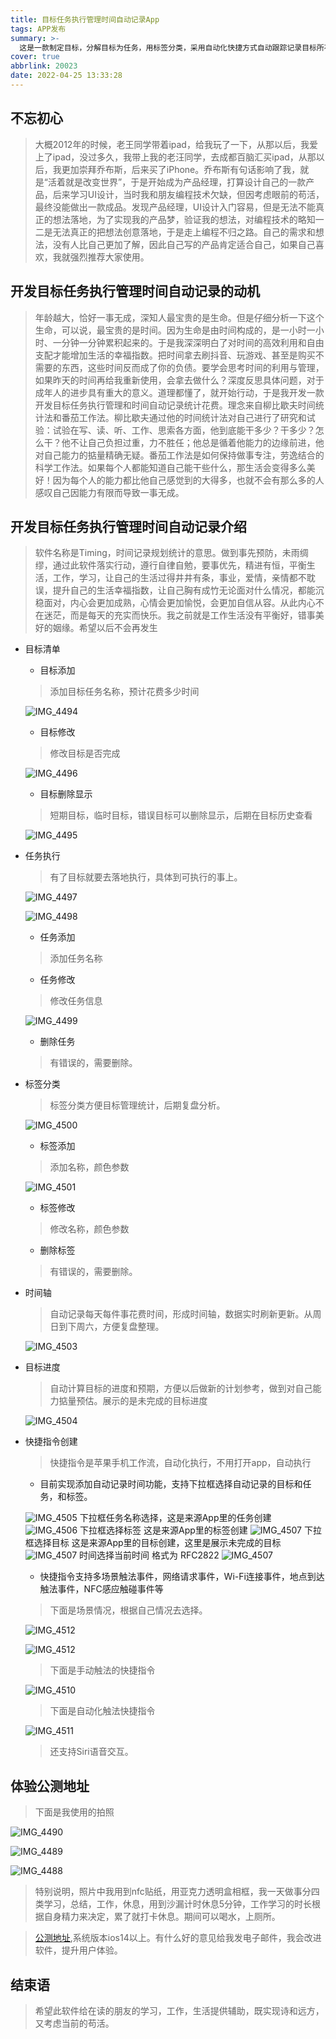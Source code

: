 ```yaml
---
title: 目标任务执行管理时间自动记录App
tags: APP发布
summary: >-
  这是一款制定目标，分解目标为任务，用标签分类，采用自动化快捷方式自动跟踪记录目标所花费时间，通过近段时间的统计分析复盘，调整目标，优化时间安排，把时间浪费最小。
cover: true
abbrlink: 20023
date: 2022-04-25 13:33:28
---
```


## 不忘初心
>大概2012年的时候，老王同学带着ipad，给我玩了一下，从那以后，我爱上了ipad，没过多久，我带上我的老汪同学，去成都百脑汇买ipad，从那以后，我更加崇拜乔布斯，后来买了iPhone。乔布斯有句话影响了我，就是“活着就是改变世界”，于是开始成为产品经理，打算设计自己的一款产品，后来学习UI设计，当时我和朋友编程技术欠缺，但因考虑眼前的苟活，最终没能做出一款成品。发现产品经理，UI设计入门容易，但是无法不能真正的想法落地，为了实现我的产品梦，验证我的想法，对编程技术的略知一二是无法真正的把想法创意落地，于是走上编程不归之路。自己的需求和想法，没有人比自己更加了解，因此自己写的产品肯定适合自己，如果自己喜欢，我就强烈推荐大家使用。

## 开发目标任务执行管理时间自动记录的动机
>年龄越大，恰好一事无成，深知人最宝贵的是生命。但是仔细分析一下这个生命，可以说，最宝贵的是时间。因为生命是由时间构成的，是一小时一小时、一分钟一分钟累积起来的。于是我深深明白了对时间的高效利用和自由支配才能增加生活的幸福指数。把时间拿去刷抖音、玩游戏、甚至是购买不需要的东西，这些时间反而成了你的负债。要学会思考时间的利用与管理，如果昨天的时间再给我重新使用，会拿去做什么？深度反思具体问题，对于成年人的进步具有重大的意义。道理都懂了，就开始行动，于是我开发一款开发目标任务执行管理和时间自动记录统计花费。理念来自柳比歇夫时间统计法和番茄工作法。柳比歇夫通过他的时间统计法对自己进行了研究和试验：试验在写、读、听、工作、思索各方面，他到底能干多少？干多少？怎么干？他不让自己负担过重，力不胜任；他总是循着他能力的边缘前进，他对自己能力的掂量精确无疑。番茄工作法是如何保持做事专注，劳逸结合的科学工作法。如果每个人都能知道自己能干些什么，那生活会变得多么美好！因为每个人的能力都比他自己感觉到的大得多，也就不会有那么多的人感叹自己因能力有限而导致一事无成。

 ## 开发目标任务执行管理时间自动记录介绍

 >软件名称是Timing，时间记录规划统计的意思。做到事先预防，未雨绸缪，通过此软件落实行动，遵行自律自勉，要事优先，精进有恒，平衡生活，工作，学习，让自己的生活过得井井有条，事业，爱情，亲情都不耽误，提升自己的生活幸福指数，让自己胸有成竹无论面对什么情况，都能沉稳面对，内心会更加成熟，心情会更加愉悦，会更加自信从容。从此内心不在迷茫，而是每天的充实而快乐。我之前就是工作生活没有平衡好，错事美好的姻缘。希望以后不会再发生

* 目标清单

   - 目标添加
   > 添加目标任务名称，预计花费多少时间

   ![IMG_4494](http://image.lichongbing.com/IMG_4494.PNG)
   
   - 目标修改
   > 修改目标是否完成

   ![IMG_4496](http://image.lichongbing.com/IMG_4496.PNG)

   - 目标删除显示
   > 短期目标，临时目标，错误目标可以删除显示，后期在目标历史查看

   ![IMG_4495](http://image.lichongbing.com/IMG_4495.PNG)

 * 任务执行
     > 有了目标就要去落地执行，具体到可执行的事上。  

     ![IMG_4497](http://image.lichongbing.com/IMG_4497.PNG)

     ![IMG_4498](http://image.lichongbing.com/IMG_4498.PNG)

   - 任务添加
   > 添加任务名称
   - 任务修改
   > 修改任务信息

   ![IMG_4499](http://image.lichongbing.com/IMG_4499.PNG)
   - 删除任务
   > 有错误的，需要删除。

 * 标签分类
     > 标签分类方便目标管理统计，后期复盘分析。  

     ![IMG_4500](http://image.lichongbing.com/IMG_4500.PNG)
   - 标签添加
   > 添加名称，颜色参数

   ![IMG_4501](http://image.lichongbing.com/IMG_4501.PNG)

   - 标签修改
   > 修改名称，颜色参数
   - 删除标签
   > 有错误的，需要删除。   

 * 时间轴 
    > 自动记录每天每件事花费时间，形成时间轴，数据实时刷新更新。从周日到下周六，方便复盘整理。

    ![IMG_4503](http://image.lichongbing.com/IMG_4503.PNG)

 * 目标进度
    > 自动计算目标的进度和预期，方便以后做新的计划参考，做到对自己能力掂量预估。展示的是未完成的目标进度
    
    ![IMG_4504](http://image.lichongbing.com/IMG_4504.PNG)

 * 快捷指令创建
     >快捷指令是苹果手机工作流，自动化执行，不用打开app，自动执行
   
   - 目前实现添加自动记录时间功能，支持下拉框选择自动记录的目标和任务，和标签。

   ![IMG_4505](http://image.lichongbing.com/IMG_4505.PNG)
   下拉框任务名称选择，这是来源App里的任务创建
   ![IMG_4506](http://image.lichongbing.com/IMG_4506.PNG)
   下拉框选择标签 这是来源App里的标签创建
   ![IMG_4507](http://image.lichongbing.com/IMG_4507.PNG)
   下拉框选择目标 这是来源App里的目标创建，这里是展示未完成的目标
   ![IMG_4507](http://image.lichongbing.com/IMG_4508.PNG)
   时间选择当前时间 格式为 RFC2822
   ![IMG_4507](http://image.lichongbing.com/IMG_4509.PNG)
   - 快捷指令支持多场景触法事件，网络请求事件，Wi-Fi连接事件，地点到达触法事件，NFC感应触碰事件等
   >下面是场景情况，根据自己情况去选择。

   ![IMG_4512](http://image.lichongbing.com/IMG_4512.PNG)

   ![IMG_4512](http://image.lichongbing.com/IMG_4513.PNG)
   >下面是手动触法的快捷指令

   ![IMG_4510](http://image.lichongbing.com/IMG_4510.PNG)
   >下面是自动化触法快捷指令 

   ![IMG_4511](http://image.lichongbing.com/IMG_4511.PNG)

   > 还支持Siri语音交互。


 ## 体验公测地址

 >下面是我使用的拍照

 ![IMG_4490](http://image.lichongbing.com/IMG_4490.JPG)
 
 ![IMG_4489](http://image.lichongbing.com/IMG_4489.JPG)

 ![IMG_4488](http://image.lichongbing.com/IMG_4488.JPG)
 >特别说明，照片中我用到nfc贴纸，用亚克力透明盒相框，我一天做事分四类学习，总结，工作，休息，用到沙漏计时休息5分钟，工作学习的时长根据自身精力来决定，累了就打卡休息。期间可以喝水，上厕所。

 >[公测地址](https://testflight.apple.com/join/F8hVrLzs),系统版本ios14以上。有什么好的意见给我发电子邮件，我会改进软件，提升用户体验。

 ## 结束语
 >希望此软件给在读的朋友的学习，工作，生活提供辅助，既实现诗和远方，又考虑当前的苟活。














